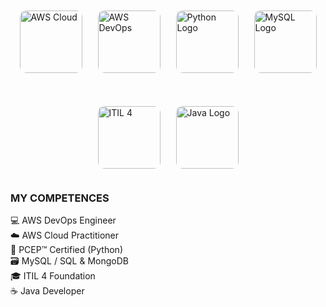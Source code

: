 <div style="display: flex; flex-wrap: wrap; justify-content: center; align-items: center; gap: 25px; margin-top: 20px;">
  <!-- AWS Cloud -->
  <img src="https://github.com/user-attachments/assets/8a04b91f-d8b1-4dc9-a500-d534814a3fa6" 
       alt="AWS Cloud" 
       style="width:100px; border-radius:10px;">

  <!-- AWS DevOps -->
  <img src="https://github.com/user-attachments/assets/c0a8a004-b6c1-410b-b1e7-cdcda7a19321" 
       alt="AWS DevOps" 
       style="width:100px; border-radius:10px;">

  <!-- Python Logo -->
  <img src="https://github.com/user-attachments/assets/b542d7a7-0942-4483-a97e-6903399b4df1" 
       alt="Python Logo" 
       style="width:100px; border-radius:10px;">

  <!-- MySQL Logo -->
  <img src="https://github.com/user-attachments/assets/1303cc46-81a8-4acb-859a-8ec8d33cbb79" 
       alt="MySQL Logo" 
       style="width:100px; border-radius:10px;">

  <!-- ITIL 4 -->
  <img src="https://github.com/user-attachments/assets/c3394a54-ec74-419f-b75b-07c958edc242" 
       alt="ITIL 4" 
       style="width:100px; border-radius:10px;">

  <!-- Java Logo -->
  <img src="https://github.com/user-attachments/assets/bce75901-d05d-4894-857f-da2ebb495602" 
       alt="Java Logo" 
       style="width:100px; border-radius:10px;">
</div>

<h3 align="left">MY COMPETENCES</h3>

<ul align="left" style="list-style-type: none; padding: 0;">
  <li>💻 AWS DevOps Engineer</li>
  <li>☁️ AWS Cloud Practitioner</li>
  <li>🐍 PCEP™ Certified (Python)</li>
  <li>🗃️ MySQL / SQL & MongoDB</li>
  <li>🎓 ITIL 4 Foundation</li>
  <li>☕ Java Developer</li>
</ul>

